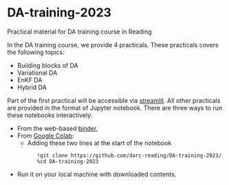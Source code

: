 # DA-training-2023
Practical material for DA training course in Reading

In the DA training course, we provide 4 practicals. These practicals covers the following topics:
- Building blocks of DA 
- Variational DA
- EnKF DA
- Hybrid DA

Part of the first practical will be accessible via [streamlit](https://alisonfowler-da-training-oi-1-optimal-interpolation-3dxab6.streamlit.app/). 
All other practicals are provided in the format of Jupyter notebook. There are three ways to run these notebooks interactively:
- From the web-based [binder](https://mybinder.org/v2/gh/darc-reading/DA-training-2023/HEAD),
- From [Google Colab](https://colab.research.google.com/github/darc-reading/DA-training-2023/):
  - Adding these two lines at the start of the notebook
    ```ipython
       !git clone https://github.com/darc-reading/DA-training-2023/
       %cd DA-training-2023
    ```
- Run it on your local machine with downloaded contents.

